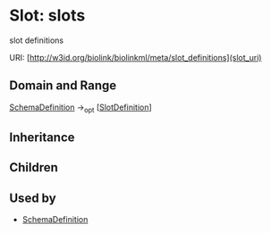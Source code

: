 # Slot: slots


slot definitions

URI: [http://w3id.org/biolink/biolinkml/meta/slot_definitions](slot_uri)
## Domain and Range

[SchemaDefinition](SchemaDefinition.md) -><sub>opt</sub> [[SlotDefinition](SlotDefinition.md)]
## Inheritance

## Children

## Used by

 * [SchemaDefinition](SchemaDefinition.md)
